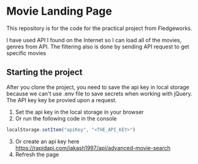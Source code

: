 # Movie Landing Page

This repository is for the code for the practical project from Fledgeworks.

I have used API I found on the Internet so I can load all of the movies, genres from API. The filtering also is done by sending API request to get specific movies

## Starting the project
After you clone the project, you need to save the api key in local storage because we can't use .env file to save secrets when working with jQuery. The API key key be provied upon a request.

1. Set the api key in the local storage in your browser
2. Or run the following code in the console
```js
localStorage.setItem("apiKey", "<THE_API_KEY>")
```
3. Or create an api key here https://rapidapi.com/jakash1997/api/advanced-movie-search
4. Refresh the page
